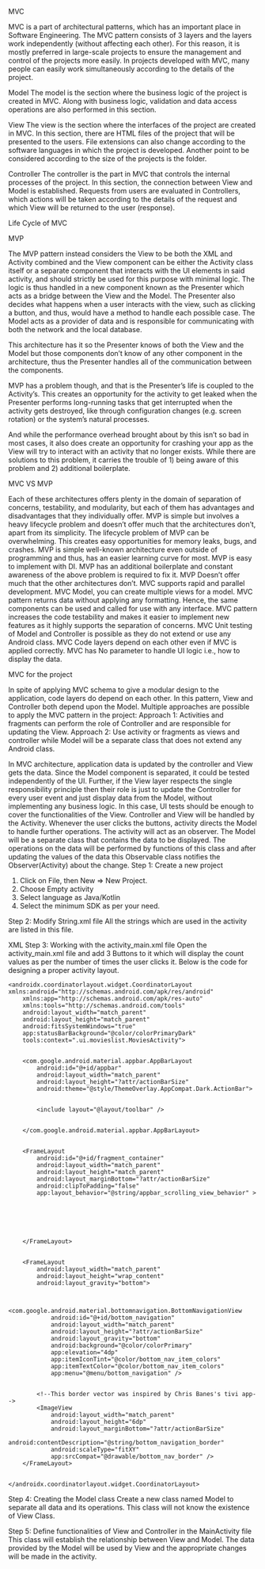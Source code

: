 

MVC

MVC is a part of architectural patterns, which has an important place in Software Engineering. The MVC pattern consists of 3 layers and the layers work independently (without affecting each other). For this reason, it is mostly preferred in large-scale projects to ensure the management and control of the projects more easily. In projects developed with MVC, many people can easily work simultaneously according to the details of the project.

Model
The model is the section where the business logic of the project is created in MVC. Along with business logic, validation and data access operations are also performed in this section.

View
The view is the section where the interfaces of the project are created in MVC. In this section, there are HTML files of the project that will be presented to the users. File extensions can also change according to the software languages in which the project is developed. Another point to be considered according to the size of the projects is the folder.

Controller
The controller is the part in MVC that controls the internal processes of the project. In this section, the connection between View and Model is established. Requests from users are evaluated in Controllers, which actions will be taken according to the details of the request and which View will be returned to the user (response).

Life Cycle of MVC 

 
MVP

The MVP pattern instead considers the View to be both the XML and Activity combined and the View component can be either the Activity class itself or a separate component that interacts with the UI elements in said activity, and should strictly be used for this purpose with minimal logic.
The logic is thus handled in a new component known as the Presenter which acts as a bridge between the View and the Model. The Presenter also decides what happens when a user interacts with the view, such as clicking a button, and thus, would have a method to handle each possible case.
The Model acts as a provider of data and is responsible for communicating with both the network and the local database.

This architecture has it so the Presenter knows of both the View and the Model but those components don’t know of any other component in the architecture, thus the Presenter handles all of the communication between the components.

 

MVP has a problem though, and that is the Presenter’s life is coupled to the Activity’s. This creates an opportunity for the activity to get leaked when the Presenter performs long-running tasks that get interrupted when the activity gets destroyed, like through configuration changes (e.g. screen rotation) or the system’s natural processes.

And while the performance overhead brought about by this isn’t so bad in most cases, it also does create an opportunity for crashing your app as the View will try to interact with an activity that no longer exists. While there are solutions to this problem, it carries the trouble of 1) being aware of this problem and 2) additional boilerplate.

MVC VS MVP

Each of these architectures offers plenty in the domain of separation of concerns, testability, and modularity, but each of them has advantages and disadvantages that they individually offer.
MVP is simple but involves a heavy lifecycle problem and doesn’t offer much that the architectures don’t, apart from its simplicity.
The lifecycle problem of MVP can be overwhelming. This creates easy opportunities for memory leaks, bugs, and crashes. 
MVP is simple well-known architecture even outside of programming and thus, has an easier learning curve for most.
MVP is easy to implement with DI.
MVP has an additional boilerplate and constant awareness of the above problem is required to fix it.
MVP Doesn’t offer much that the other architectures don’t.
MVC supports rapid and parallel development. 
MVC Model, you can create multiple views for a model.
MVC pattern returns data without applying any formatting. Hence, the same components can be used and called for use with any interface. 
MVC pattern increases the code testability and makes it easier to implement new features as it highly supports the separation of concerns.
MVC Unit testing of Model and Controller is possible as they do not extend or use any Android class.
MVC Code layers depend on each other even if MVC is applied correctly.
MVC has No parameter to handle UI logic i.e., how to display the data.




MVC for the project

In spite of applying MVC schema to give a modular design to the application, code layers do depend on each other. In this pattern, View and Controller both depend upon the Model. Multiple approaches are possible to apply the MVC pattern in the project:
Approach 1: Activities and fragments can perform the role of Controller and are responsible for updating the View.
Approach 2: Use activity or fragments as views and controller while Model will be a separate class that does not extend any Android class.

In MVC architecture, application data is updated by the controller and View gets the data. Since the Model component is separated, it could be tested independently of the UI. Further, if the View layer respects the single responsibility principle then their role is just to update the Controller for every user event and just display data from the Model, without implementing any business logic. In this case, UI tests should be enough to cover the functionalities of the View.
Controller and View will be handled by the Activity. Whenever the user clicks the buttons, activity directs the Model to handle further operations. The activity will act as an observer.
The Model will be a separate class that contains the data to be displayed. The operations on the data will be performed by functions of this class and after updating the values of the data this Observable class notifies the Observer(Activity) about the change.
Step 1: Create a new project
1.	Click on File, then New => New Project.
2.	Choose Empty activity
3.	Select language as Java/Kotlin
4.	Select the minimum SDK as per your need.

Step 2: Modify String.xml file
All the strings which are used in the activity are listed in this file.


XML
Step 3: Working with the activity_main.xml file
Open the activity_main.xml file and add 3 Buttons to it which will display the count values as per the number of times the user clicks it. Below is the code for designing a proper activity layout.

<?xml version="1.0" encoding="utf-8"?>
	<androidx.coordinatorlayout.widget.CoordinatorLayout xmlns:android="http://schemas.android.com/apk/res/android"
	    xmlns:app="http://schemas.android.com/apk/res-auto"
	    xmlns:tools="http://schemas.android.com/tools"
	    android:layout_width="match_parent"
	    android:layout_height="match_parent"
	    android:fitsSystemWindows="true"
	    app:statusBarBackground="@color/colorPrimaryDark"
	    tools:context=".ui.movieslist.MoviesActivity">
	

	    <com.google.android.material.appbar.AppBarLayout
	        android:id="@+id/appbar"
	        android:layout_width="match_parent"
	        android:layout_height="?attr/actionBarSize"
	        android:theme="@style/ThemeOverlay.AppCompat.Dark.ActionBar">
	

	        <include layout="@layout/toolbar" />
	

	    </com.google.android.material.appbar.AppBarLayout>
	

	    <FrameLayout
	        android:id="@+id/fragment_container"
	        android:layout_width="match_parent"
	        android:layout_height="match_parent"
	        android:layout_marginBottom="?attr/actionBarSize"
	        android:clipToPadding="false"
	        app:layout_behavior="@string/appbar_scrolling_view_behavior" >
	

	

	

	    </FrameLayout>
	

	    <FrameLayout
	        android:layout_width="match_parent"
	        android:layout_height="wrap_content"
	        android:layout_gravity="bottom">
	

	        <com.google.android.material.bottomnavigation.BottomNavigationView
	            android:id="@+id/bottom_navigation"
	            android:layout_width="match_parent"
	            android:layout_height="?attr/actionBarSize"
	            android:layout_gravity="bottom"
	            android:background="@color/colorPrimary"
	            app:elevation="4dp"
	            app:itemIconTint="@color/bottom_nav_item_colors"
	            app:itemTextColor="@color/bottom_nav_item_colors"
	            app:menu="@menu/bottom_navigation" />
	

	        <!--This border vector was inspired by Chris Banes's tivi app-->
	        <ImageView
	            android:layout_width="match_parent"
	            android:layout_height="6dp"
	            android:layout_marginBottom="?attr/actionBarSize"
	            android:contentDescription="@string/bottom_navigation_border"
	            android:scaleType="fitXY"
	            app:srcCompat="@drawable/bottom_nav_border" />
	    </FrameLayout>
	

	</androidx.coordinatorlayout.widget.CoordinatorLayout>

Step 4: Creating the Model class
Create a new class named Model to separate all data and its operations. This class will not know the existence of View Class.



Step 5: Define functionalities of View and Controller in the MainActivity file
This class will establish the relationship between View and Model. The data provided by the Model will be used by View and the appropriate changes will be made in the activity.
 
 





